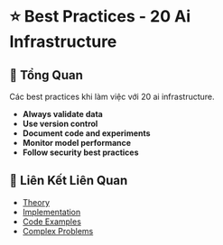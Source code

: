 # ⭐ Best Practices - 20 Ai Infrastructure

## 🎯 Tổng Quan

Các best practices khi làm việc với 20 ai infrastructure.

- **Always validate data**
- **Use version control**
- **Document code and experiments**
- **Monitor model performance**
- **Follow security best practices**

## 🔗 Liên Kết Liên Quan

- [Theory](./THEORY_20_ai_infrastructure.md)
- [Implementation](./IMPLEMENTATION_20_ai_infrastructure.md)
- [Code Examples](./CODE_EXAMPLES_20_ai_infrastructure.md)
- [Complex Problems](./COMPLEX_PROBLEMS.md)
